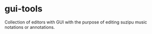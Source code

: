 # gui-tools
Collection of editors with GUI with the purpose of editing suzipu music notations or annotations.
